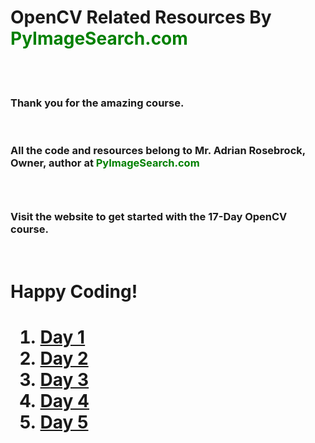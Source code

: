 <h1>OpenCV Related Resources By <a style="color: green">PyImageSearch.com</a></h1>
<br><br>
<h3>Thank you for the amazing course.</h3><br>
<h3>All the code and resources belong to Mr. Adrian Rosebrock, Owner, author at 
<a style="color: green">PyImageSearch.com</a><h3><br>
<h3>Visit the website to get started with the 17-Day OpenCV course.</h3><br>
<h1><strong>Happy Coding!</strong><h1>  

1. <a href="https://www.pyimagesearch.com/2018/02/26/face-detection-with-opencv-and-deep-learning/">Day 1</a>
2. <a href="https://www.pyimagesearch.com/2018/07/19/opencv-tutorial-a-guide-to-learn-opencv/">Day 2</a>
3. <a href="https://www.pyimagesearch.com/2014/09/01/build-kick-ass-mobile-document-scanner-just-5-minutes/">Day 3</a>
4. <a href="https://www.pyimagesearch.com/2016/10/03/bubble-sheet-multiple-choice-scanner-and-test-grader-using-omr-python-and-opencv/">Day 4</a>
5. <a href="https://www.pyimagesearch.com/2015/09/14/ball-tracking-with-opencv/">Day 5</a>